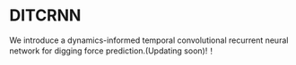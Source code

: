 # DITCRNN
We introduce a dynamics-informed temporal convolutional recurrent neural network for digging force prediction.(Updating soon)!！
